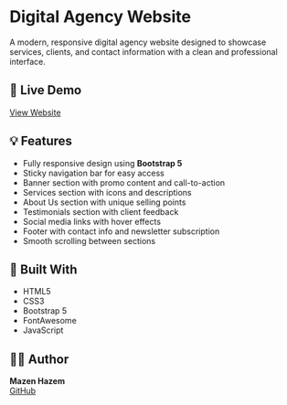 # Digital Agency Website

A modern, responsive digital agency website designed to showcase services, clients, and contact information with a clean and professional interface.

## 🚀 Live Demo
[View Website](https://imazen9.github.io/Digital-agency/)

## 💡 Features
- Fully responsive design using **Bootstrap 5**
- Sticky navigation bar for easy access
- Banner section with promo content and call-to-action
- Services section with icons and descriptions
- About Us section with unique selling points
- Testimonials section with client feedback
- Social media links with hover effects
- Footer with contact info and newsletter subscription
- Smooth scrolling between sections

## 🧰 Built With
- HTML5
- CSS3
- Bootstrap 5
- FontAwesome
- JavaScript


## 👨‍💻 Author
**Mazen Hazem**  
[GitHub](https://github.com/IMazen9)



